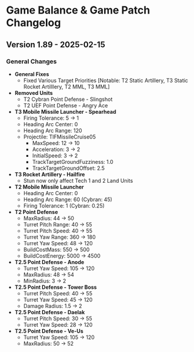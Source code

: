# Game Balance & Game Patch Changelog

## Version 1.89 - 2025-02-15
### General Changes
- **General Fixes**
    - Fixed Various Target Priorities [Notable: T2 Static Artillery, T3 Static Rocket Artilllery, T2 MML, T3 MML]
- **Removed Units**
    - T2 Cybran Point Defense - Slingshot
    - T2 UEF Point Defense - Angry Ace
- **T3 Mobile Missile Launcher - Spearhead**
    - Firing Tolerance: 5 -> 1
    - Heading Arc Center: 0
    - Heading Arc Range: 120
    - Projectile: TIFMissileCruise05
      - MaxSpeed: 12 -> 10
      - Acceleration: 3 -> 2
      - InitialSpeed: 3 -> 2
      - TrackTargetGroundFuzziness: 1.0
      - TrackTargetGroundOffset: 2.5
- **T3 Rocket Artillery - Hailfire**
    - Stun now only affect Tech 1 and 2 Land Units
- **T2 Mobile Missile Launcher**
    - Heading Arc Center: 0
    - Heading Arc Range: 60 (Cybran: 45)
    - Firing Tolerance: 1 (Cybran: 0.25)
- **T2 Point Defense**
    - MaxRadius: 44 -> 50
    - Turret Pitch Range: 40 -> 55
    - Turret Pitch Speed: 40 -> 55
    - Turret Yaw Range: 360 -> 180
    - Turret Yaw Speed: 48 -> 120
    - BuildCostMass: 550 -> 500
    - BuildCostEnergy: 5000 -> 4500
- **T2.5 Point Defense - Anode**
    - Turret Yaw Speed: 105 -> 120
    - MaxRadius: 48 -> 54
    - MinRadius: 3 -> 2
- **T2.5 Point Defense - Tower Boss**
    - Turret Pitch Speed: 40 -> 55
    - Turret Yaw Speed: 45 -> 120
    - Damage Radius: 1.5 -> 2
- **T2.5 Point Defense - Daelak**
    - Turret Pitch Speed: 30 -> 55
    - Turret Yaw Speed: 28 -> 120
- **T2.5 Point Defense - Ve-Us**
    - Turret Yaw Speed: 105 -> 120
    - MaxRadius: 50 -> 52
